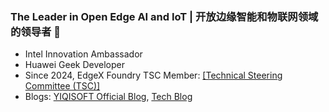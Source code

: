 ### The Leader in Open Edge AI and IoT | 开放边缘智能和物联网领域的领导者 👋

- Intel Innovation Ambassador
- Huawei Geek Developer
- Since 2024, EdgeX Foundry TSC Member: [[Technical Steering Committee (TSC)]](https://lf-edgexfoundry.atlassian.net/wiki/spaces/FA/pages/11667441/Technical+Steering+Committee+TSC)
- Blogs: [YIQISOFT Official Blog](https://www.yiqisoft.cn/blog/), [Tech Blog](https://yiqisoft.cn/blogs/)

